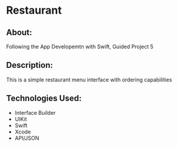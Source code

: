 # Restaurant

## About:
Following the App Developemtn with Swift, Guided Project 5

## Description:
This is a simple restaurant menu interface with ordering capabilities

## Technologies Used:
* Interface Builder
* UIKit
* Swift
* Xcode
* API/JSON
